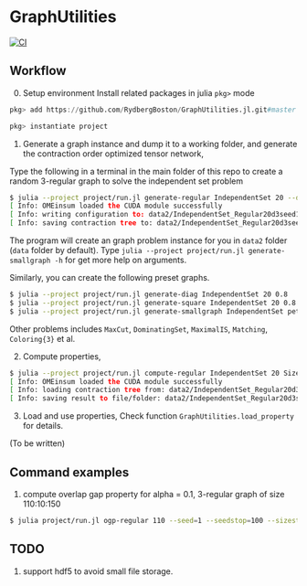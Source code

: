 # GraphUtilities

[![CI](https://github.com/RydbergBoston/GraphUtilities.jl/actions/workflows/ci.yml/badge.svg)](https://github.com/RydbergBoston/GraphUtilities.jl/actions/workflows/ci.yml)


## Workflow
0. Setup environment
Install related packages in julia `pkg>` mode
```julia
pkg> add https://github.com/RydbergBoston/GraphUtilities.jl.git#master

pkg> instantiate project
```

1. Generate a graph instance and dump it to a working folder, and generate the contraction order optimized tensor network,

Type the following in a terminal in the main folder of this repo to create a random 3-regular graph to solve the independent set problem
```bash
$ julia --project project/run.jl generate-regular IndependentSet 20 --degree=3 --datafolder=data2 --seed=1
[ Info: OMEinsum loaded the CUDA module successfully
[ Info: writing configuration to: data2/IndependentSet_Regular20d3seed1/info.toml
[ Info: saving contraction tree to: data2/IndependentSet_Regular20d3seed1/tensornetwork.json
```
The program will create an graph problem instance for you in `data2` folder (`data` folder by default).
Type `julia --project project/run.jl generate-smallgraph -h` for get more help on arguments.

Similarly, you can create the following preset graphs.
```bash
$ julia --project project/run.jl generate-diag IndependentSet 20 0.8
$ julia --project project/run.jl generate-square IndependentSet 20 0.8
$ julia --project project/run.jl generate-smallgraph IndependentSet petersen
```

Other problems includes `MaxCut`, `DominatingSet`, `MaximalIS`, `Matching`, `Coloring{3}` et al.

2. Compute properties,
```bash
$ julia --project project/run.jl compute-regular IndependentSet 20 SizeMax --degree=3 --datafolder=data2 --seed=1
[ Info: OMEinsum loaded the CUDA module successfully
[ Info: loading contraction tree from: data2/IndependentSet_Regular20d3seed1/tensornetwork.json
[ Info: saving result to file/folder: data2/IndependentSet_Regular20d3seed1/SizeMax1.dat
```

3. Load and use properties,
Check function `GraphUtilities.load_property` for details.

(To be written)

## Command examples
1. compute overlap gap property for alpha = 0.1, 3-regular graph of size 110:10:150
```bash
$ julia project/run.jl ogp-regular 110 --seed=1 --seedstop=100 --sizestop=150 --sizestep=10
```

## TODO
1. support hdf5 to avoid small file storage.
